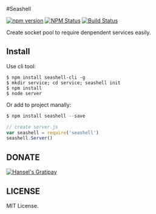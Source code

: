 #Seashell


[![npm version](https://img.shields.io/npm/v/seashell.svg?style=flat-square)](https://www.npmjs.com/package/seashell)
[![NPM Status](http://img.shields.io/npm/dm/seashell.svg?style=flat-square)](https://www.npmjs.org/package/seashell)
[![Build Status](http://img.shields.io/travis/heineiuo/seashell/master.svg?style=flat-square)](https://travis-ci.org/heineiuo/seashell)

Create socket pool to require denpendent services easily.

## Install

Use cli tool:
```shell
$ npm install seashell-cli -g
$ mkdir service; cd service; seashell init
$ npm install
$ node server
```

Or add to project manally:
```javascript
$ npm install seashell --save

// create server.js
var seashell = require('seashell')
seashell.Server()
```

## DONATE

[![Hansel's Gratipay](https://img.shields.io/gratipay/heineiuo.svg)](https://gratipay.com/~heineiuo/)


## LICENSE

MIT License.
